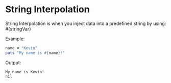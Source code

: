 # String Interpolation

String Interpolation is when you inject data into a predefined string by using: #{stringVar}

Example:

```ruby
name = "Kevin"
puts "My name is #{name}!"
```

Output:

```
My name is Kevin!
nil
```
